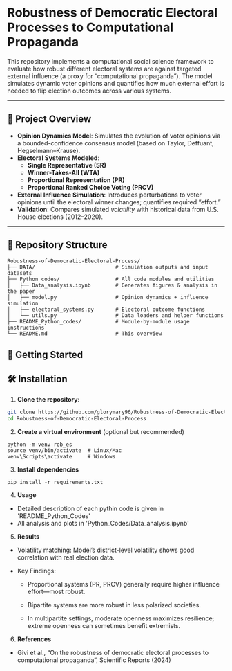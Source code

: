 # Robustness of Democratic Electoral Processes to Computational Propaganda

This repository implements a computational social science framework to evaluate how robust different electoral systems are against targeted external influence (a proxy for “computational propaganda”). The model simulates dynamic voter opinions and quantifies how much external effort is needed to flip election outcomes across various systems.

---

## 🧠 Project Overview

- **Opinion Dynamics Model**: Simulates the evolution of voter opinions via a bounded-confidence consensus model (based on Taylor, Deffuant, Hegselmann–Krause).
- **Electoral Systems Modeled**:
  - **Single Representative (SR)**
  - **Winner-Takes-All (WTA)**
  - **Proportional Representation (PR)**
  - **Proportional Ranked Choice Voting (PRCV)**
- **External Influence Simulation**: Introduces perturbations to voter opinions until the electoral winner changes; quantifies required “effort.”
- **Validation**: Compares simulated *volatility* with historical data from U.S. House elections (2012–2020).

---

## 📂 Repository Structure
```
Robustness-of-Democratic-Electoral-Process/
├── DATA/                          # Simulation outputs and input datasets
├── Python codes/                  # All code modules and utilities
│   ├── Data_analysis.ipynb        # Generates figures & analysis in the paper
│   ├── model.py                   # Opinion dynamics + influence simulation
│   ├── electoral_systems.py       # Electoral outcome functions
│   └── utils.py                   # Data loaders and helper functions
├── README_Python_codes/           # Module-by-module usage instructions
└── README.md                      # This overview
```

## 🎯 Getting Started

## 🛠 Installation

1. **Clone the repository**:

```bash
git clone https://github.com/glorymary96/Robustness-of-Democratic-Electoral-Process.git
cd Robustness-of-Democratic-Electoral-Process
```

2. **Create a virtual environment** (optional but recommended)
```
python -m venv rob_es
source venv/bin/activate  # Linux/Mac
venv\Scripts\activate     # Windows
```

3. **Install dependencies**
```
pip install -r requirements.txt
```

4. **Usage**
- Detailed description of each pythin code is given in 'README_Python_Codes'
- All analysis and plots in 'Python_Codes/Data_analysis.ipynb'

5. **Results**
- Volatility matching: Model’s district-level volatility shows good correlation with real election data.

- Key Findings:
    - Proportional systems (PR, PRCV) generally require higher influence effort—most robust.

    - Bipartite systems are more robust in less polarized societies.

    - In multipartite settings, moderate openness maximizes resilience; extreme openness can sometimes benefit extremists.


6. **References**
- Givi et al., “On the robustness of democratic electoral processes to computational propaganda”, Scientific Reports (2024)